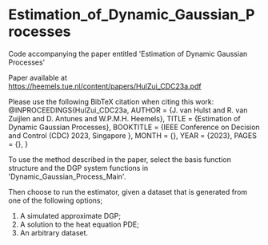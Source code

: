 # Estimation_of_Dynamic_Gaussian_Processes
Code accompanying the paper entitled 'Estimation of Dynamic Gaussian Processes'

Paper available at https://heemels.tue.nl/content/papers/HulZui_CDC23a.pdf

Please use the following BibTeX citation when citing this work:
@INPROCEEDINGS{HulZui_CDC23a,
AUTHOR = {J. van Hulst and R. van Zuijlen and D. Antunes and W.P.M.H. Heemels},
TITLE = {Estimation of Dynamic Gaussian Processes},
BOOKTITLE = {IEEE Conference on Decision and Control (CDC) 2023, Singapore },
MONTH = {},
YEAR = {2023},
PAGES = {},
}


To use the method described in the paper, select the basis function structure and the DGP system functions in 'Dynamic_Gaussian_Process_Main'.

Then choose to run the estimator, given a dataset that is generated from one of the following options;
1) A simulated approximate DGP;
2) A solution to the heat equation PDE;
3) An arbitrary dataset.

